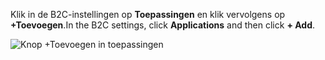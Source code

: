 <span data-ttu-id="a4d93-101">Klik in de B2C-instellingen op **Toepassingen** en klik vervolgens op **+Toevoegen**.</span><span class="sxs-lookup"><span data-stu-id="a4d93-101">In the B2C settings, click **Applications** and then click **+ Add**.</span></span>

![Knop +Toevoegen in toepassingen](./media/active-directory-b2c-portal-add-application/b2c-applications-add.png)